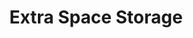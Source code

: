 ---
title: "Extra Space Storage"
url: /hampton/extra-space-storage-cunningham-drive/
shop: storage rental
---